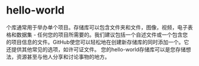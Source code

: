 # hello-world
个库通常用于举办单个项目。存储库可以包含文件夹和文件，图像，视频，电子表格和数据集 - 任何您的项目所需要的。我们建议包括一个自述文件或一个包含您的项目信息的文件。GitHub使您可以轻松地在创建新存储库的同时添加一个。它还提供其他常见的选项，如许可证文件。
您的hello-world存储库可以是您存储想法，资源甚至与他人分享和讨论事物的地方。
